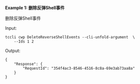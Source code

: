 **Example 1: 删除反弹Shell事件**

删除反弹Shell事件

Input: 

```
tccli cwp DeleteReverseShellEvents --cli-unfold-argument  \
    --Ids 1 2
```

Output: 
```
{
    "Response": {
        "RequestId": "354f4ac3-8546-4516-8c8a-69e3ab73aa8a"
    }
}
```

